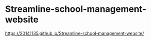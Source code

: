 # Streamline-school-management-website

https://20141135.github.io/Streamline-school-management-website/
